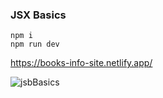 ### JSX Basics

```
npm i
npm run dev
```


https://books-info-site.netlify.app/

![jsbBasics](https://user-images.githubusercontent.com/97021586/219974521-2123b9ed-30e7-416f-9673-af9e68b8744e.gif)

